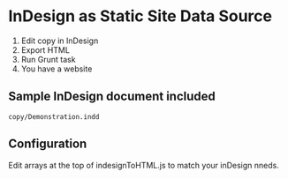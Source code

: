 # InDesign as Static Site Data Source

1. Edit copy in InDesign
2. Export HTML
3. Run Grunt task
4. You have a website

## Sample InDesign document included
```
copy/Demonstration.indd
```

## Configuration

Edit arrays at the top of indesignToHTML.js to match your inDesign
nneds.
